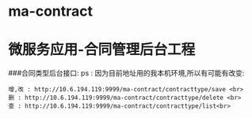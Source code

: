 # ma-contract
# 微服务应用-合同管理后台工程
###合同类型后台接口: 
ps : 因为目前地址用的我本机环境,所以有可能有改变: <br>

    增,改 : http://10.6.194.119:9999/ma-contract/contracttype/save <br>
    删 : http://10.6.194.119:9999/ma-contract/contracttype/delete <br>
    查 : http://10.6.194.119:9999/ma-contract/contracttype/list<br>
